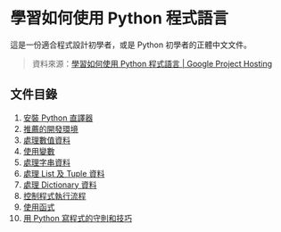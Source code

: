 # 學習如何使用 Python 程式語言

這是一份適合程式設計初學者，或是 Python 初學者的正體中文文件。

> 資料來源：[學習如何使用 Python 程式語言 | Google Project Hosting](https://code.google.com/p/using-python/)

## 文件目錄

 1. [安裝 Python 直譯器](Installation.md)
 1. [推薦的開發環境](Environment.md)
 1. [處理數值資料](Numbers.md)
 1. [使用變數](Variables.md)
 1. [處理字串資料](String.md)
 1. [處理 List 及 Tuple 資料](ListAndTuple.md)
 1. [處理 Dictionary 資料](Dictionary.md)
 1. [控制程式執行流程](Flow.md)
 1. [使用函式](Function.md)
 1. [用 Python 寫程式的守則和技巧](EffectivePython.md)
